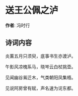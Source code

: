 # 送王公佩之泸

**作者**: 冯时行

## 诗词内容

炎薰五月只须臾，底事书生亦渡泸。

午影风凉槐系马，晓岑云白杖挑壶。

见闻幽谷鶑迁木，气类朝阳凤集梧。

见说阿房曾有赋，声名速为诧东都。

